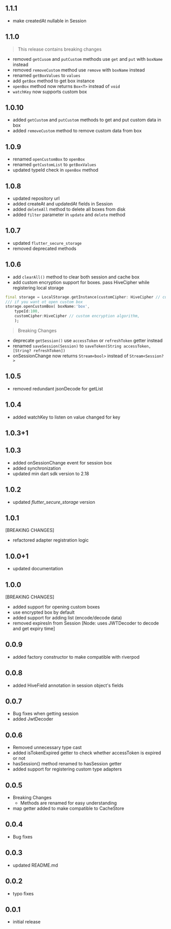## 1.1.1
- make createdAt nullable in Session

## 1.1.0
> This release contains breaking changes
- removed `getCusom` and `putCustom` methods use `get` and `put` with `boxName` instead
- removed `removeCustom` method use `remove` with `boxName` instead
- renamed `getBoxValues` to `values`
- add `getBox` method to get box instance
- `openBox` method now returns `Box<T>` instead of `void`
- `watchKey` now supports custom box


## 1.0.10
- added `getCustom` and `putCustom` methods to get and put custom data in box
- added `removeCustom` method to remove custom data from box

## 1.0.9
- renamed `openCustomBox` to `openBox`
- renamed `getCustomList` to `getBoxValues`
- updated typeId check in `openBox` method

## 1.0.8
- updated repository url
- added createAt and updatedAt fields in Session
- added `deleteAll` method to delete all boxes from disk
- added `filter` parameter in `update` and `delete` method

## 1.0.7
- updated `flutter_secure_storage`
- removed deprecated methods


## 1.0.6
- add ```clearAll()``` method to clear both session and cache box
- add custom encryption support for boxes. pass HiveCipher while registering local storage 
```dart 
final storage = LocalStorage.getInstance(customCipher: HiveCipher // custom encryption algorithm,) 
/// if you want ot open custom box
storage.openCustomBox( boxName:'box',
    typeId:100,
    customCipher:HiveCipher // custom encryption algorithm,
    );
```
> Breaking Changes
- deprecate `getSession()` use `accessToken` or `refreshToken` getter instead
- renamed ```saveSession(Session)``` to ```saveToken(String accessToken,[String? refreshToken])``` 
- onSessionChange now returns `Stream<bool>` instead of `Stream<Session?>`


## 1.0.5
- removed redundant jsonDecode for getList
  
## 1.0.4
- added watchKey to listen on value changed for key

## 1.0.3+1

## 1.0.3
- added onSessionChange event for session box
- added synchronization
- updated min dart sdk version to 2.18


## 1.0.2

- updated _flutter_secure_storage_ version

## 1.0.1

[BREAKING CHANGES]

- refactored adapter registration logic

## 1.0.0+1

- updated documentation

## 1.0.0

[BREAKING CHANGES]

- added support for opening custom boxes
- use encrypted box by default
- added support for adding list (encode/decode data)
- removed expiresIn from Session [Node: uses JWTDecoder to decode and get expiry time]

## 0.0.9

- added factory constructor to make compatible with riverpod

## 0.0.8

- added HiveField annotation in session object's fields

## 0.0.7

- Bug fixes when getting session
- added JwtDecoder

## 0.0.6

- Removed unnecessary type cast
- added isTokenExpired getter to check whether accessToken is expired or not
- hasSession() method renamed to hasSession getter
- added support for registering custom type adapters

## 0.0.5

- Breaking Changes
    - Methods are renamed for easy understanding
- map getter added to make compatible to CacheStore

## 0.0.4

- Bug fixes

## 0.0.3

- updated README.md

## 0.0.2

- typo fixes

## 0.0.1

- initial release

